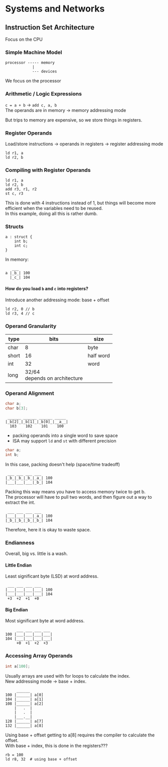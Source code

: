# Systems and Networks

## Instruction Set Architecture
Focus on the CPU

### Simple Machine Model
```
processor ----- memory
            |
            --- devices
```
We focus on the processor

### Arithmetic / Logic Expressions
`c = a + b` -> `add c, a, b`  
The operands are in memory -> memory addressing mode 

But trips to memory are expensive, so we store things in registers.

### Register Operands
Load/store instructions -> operands in registers -> register addressing mode
```
ld r1, a
ld r2, b
```

### Compiling with Register Operands
```
ld r1, a
ld r2, b
add r3, r1, r2
st c, r3
```
This is done with 4 instructions instead of 1, but things will become more efficient when the variables need to be reused.  
In this example, doing all this is rather dumb.

### Structs
```
a : struct {
    int b;
    int c;
}
```

In memory:
```
   ___
a |_b_| 100
  |_c_| 104
```

#### How do you load `b` and `c` into registers?
Introduce another addressing mode: base + offset
```
ld r2, 0 // b
ld r3, 4 // c
```

### Operand Granularity
type | bits | size
--- | --- | ---
char | 8 | byte
short | 16 | half word
int | 32 | word
long | 32/64<br>depends on architecture |

### Operand Alignment
```c
char a;
char b[3];
```
```
 ______ ______ ______ _____
|_b[2]_|_b[1]_|_b[0]_|__a__|
  103    102    101    100
```
- packing operands into a single word to save space
- ISA may support `ld` and `st` with different precision

```c
char a;
int b;
```
In this case, packing doesn't help (space/time tradeoff)
```
 ___ ___ ___ ___
|_b_|_b_|_b_|_a_| 100
|___|___|___|_b_| 104
```
Packing this way means you have to access memory twice to get b.  
The processor will have to pull two words, and then figure out a way to extract the int.

```
 ___ ___ ___ ___
|___|___|___|_a_| 100
|_b_|_b_|_b_|_b_| 104
```
Therefore, here it is okay to waste space.

### Endianness
Overall, big vs. little is a wash.

#### Little Endian
Least significant byte (LSD) at word address.
```
 ___ ___ ___ ___
|___|___|___|___| 100
|___|___|___|___| 104
 +3  +2  +1  +0
```

#### Big Endian
Most significant byte at word address.
```
     ___ ___ ___ ___
100 |___|___|___|___|
104 |___|___|___|___|
     +0  +1  +2  +3
```

### Accessing Array Operands
```c
int a[100];
```

Usually arrays are used with for loops to calculate the index.  
New addressing mode -> base + index.

```
     ______
100 |______| a[0]
104 |______| a[1]
108 |______| a[2]
    |   .  |
    |   .  |
    |___.__|
128 |______| a[7]
132 |______| a[8]
```
Using base + offset getting to a[8] requires the compiler to calculate the offset.  
With base + index, this is done in the registers???
```
rb = 100
ld r8, 32  # using base + offset
```
